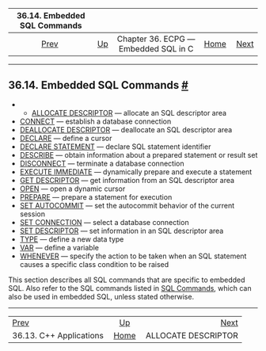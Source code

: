 <!--?xml version="1.0" encoding="UTF-8" standalone="no"?-->

|           36.14. Embedded SQL Commands           |                                                        |                                      |                                                       |                                                                  |
| :----------------------------------------------: | :----------------------------------------------------- | :----------------------------------: | ----------------------------------------------------: | ---------------------------------------------------------------: |
| [Prev](ecpg-cpp.html "36.13. C++ Applications")  | [Up](ecpg.html "Chapter 36. ECPG — Embedded SQL in C") | Chapter 36. ECPG — Embedded SQL in C | [Home](index.html "PostgreSQL 17devel Documentation") |  [Next](ecpg-sql-allocate-descriptor.html "ALLOCATE DESCRIPTOR") |

***

## 36.14. Embedded SQL Commands [#](#ECPG-SQL-COMMANDS)

  * *   [ALLOCATE DESCRIPTOR](ecpg-sql-allocate-descriptor.html) — allocate an SQL descriptor area
  * [CONNECT](ecpg-sql-connect.html) — establish a database connection
  * [DEALLOCATE DESCRIPTOR](ecpg-sql-deallocate-descriptor.html) — deallocate an SQL descriptor area
  * [DECLARE](ecpg-sql-declare.html) — define a cursor
  * [DECLARE STATEMENT](ecpg-sql-declare-statement.html) — declare SQL statement identifier
  * [DESCRIBE](ecpg-sql-describe.html) — obtain information about a prepared statement or result set
  * [DISCONNECT](ecpg-sql-disconnect.html) — terminate a database connection
  * [EXECUTE IMMEDIATE](ecpg-sql-execute-immediate.html) — dynamically prepare and execute a statement
  * [GET DESCRIPTOR](ecpg-sql-get-descriptor.html) — get information from an SQL descriptor area
  * [OPEN](ecpg-sql-open.html) — open a dynamic cursor
  * [PREPARE](ecpg-sql-prepare.html) — prepare a statement for execution
  * [SET AUTOCOMMIT](ecpg-sql-set-autocommit.html) — set the autocommit behavior of the current session
  * [SET CONNECTION](ecpg-sql-set-connection.html) — select a database connection
  * [SET DESCRIPTOR](ecpg-sql-set-descriptor.html) — set information in an SQL descriptor area
  * [TYPE](ecpg-sql-type.html) — define a new data type
  * [VAR](ecpg-sql-var.html) — define a variable
  * [WHENEVER](ecpg-sql-whenever.html) — specify the action to be taken when an SQL statement causes a specific class condition to be raised

This section describes all SQL commands that are specific to embedded SQL. Also refer to the SQL commands listed in [SQL Commands](sql-commands.html "SQL Commands"), which can also be used in embedded SQL, unless stated otherwise.

***

|                                                  |                                                        |                                                                  |
| :----------------------------------------------- | :----------------------------------------------------: | ---------------------------------------------------------------: |
| [Prev](ecpg-cpp.html "36.13. C++ Applications")  | [Up](ecpg.html "Chapter 36. ECPG — Embedded SQL in C") |  [Next](ecpg-sql-allocate-descriptor.html "ALLOCATE DESCRIPTOR") |
| 36.13. C++ Applications                          |  [Home](index.html "PostgreSQL 17devel Documentation") |                                              ALLOCATE DESCRIPTOR |
